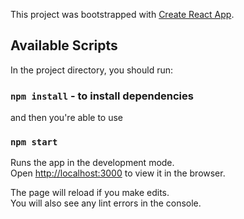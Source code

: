 This project was bootstrapped with [Create React App](https://github.com/facebook/create-react-app).

## Available Scripts

In the project directory, you should run:
### `npm install` - to install dependencies

and then you're able to use

### `npm start`

Runs the app in the development mode.<br>
Open [http://localhost:3000](http://localhost:3000) to view it in the browser.

The page will reload if you make edits.<br>
You will also see any lint errors in the console.
